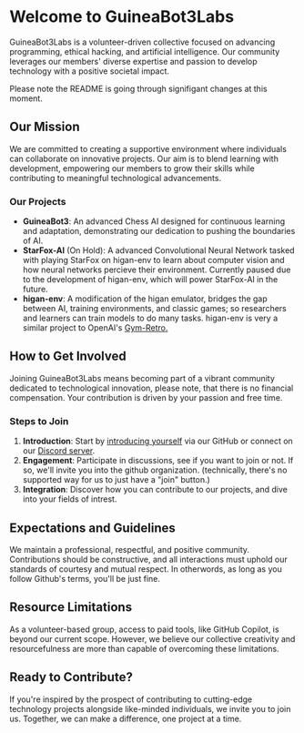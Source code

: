 # Welcome to GuineaBot3Labs

GuineaBot3Labs is a volunteer-driven collective focused on advancing programming, ethical hacking, and artificial intelligence. Our community leverages our members' diverse expertise and passion to develop technology with a positive societal impact.

Please note the README is going through signifigant changes at this moment.

## Our Mission

We are committed to creating a supportive environment where individuals can collaborate on innovative projects. Our aim is to blend learning with development, empowering our members to grow their skills while contributing to meaningful technological advancements.

### Our Projects

- **GuineaBot3**: An advanced Chess AI designed for continuous learning and adaptation, demonstrating our dedication to pushing the boundaries of AI.
- **StarFox-AI** (On Hold): A advanced Convolutional Neural Network tasked with playing StarFox on higan-env to learn about computer vision and how neural networks percieve their environment. Currently paused due to the development of higan-env, which will power StarFox-AI in the future.
- **higan-env**: A modification of the higan emulator, bridges the gap between AI, training environments, and classic games; so researchers and learners can train models to do many tasks. higan-env is very a similar project to OpenAI's [Gym-Retro.](https://github.com/openai/retro)

## How to Get Involved

Joining GuineaBot3Labs means becoming part of a vibrant community dedicated to technological innovation, please note, that there is no financial compensation. Your contribution is driven by your passion and free time.

### Steps to Join

1. **Introduction**: Start by [introducing yourself](https://github.com/GuineaBot3Labs/join/issues/new) via our GitHub or connect on our [Discord server](https://discord.gg/z5raVHz35N).
2. **Engagement**: Participate in discussions, see if you want to join or not. If so, we'll invite you into the github organization. (technically, there's no supported way for us to just have a "join" button.)
3. **Integration**: Discover how you can contribute to our projects, and dive into your fields of intrest.

## Expectations and Guidelines

We maintain a professional, respectful, and positive community. Contributions should be constructive, and all interactions must uphold our standards of courtesy and mutual respect. In otherwords, as long as you follow Github's terms, you'll be just fine.

## Resource Limitations

As a volunteer-based group, access to paid tools, like GitHub Copilot, is beyond our current scope. However, we believe our collective creativity and resourcefulness are more than capable of overcoming these limitations.

## Ready to Contribute?

If you're inspired by the prospect of contributing to cutting-edge technology projects alongside like-minded individuals, we invite you to join us. Together, we can make a difference, one project at a time.
